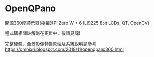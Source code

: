 # OpenQPano
開源360度顯示器(樹莓派Pi Zero W + 6 ILI9225 8bit LCDs, QT, OpenCV)

程式碼相關註解尚在更新中，敬請見諒!

完整硬體、全景影像轉換原理及系統說明請參考 https://omnixri.blogspot.com/2018/11/openqpano360.html
